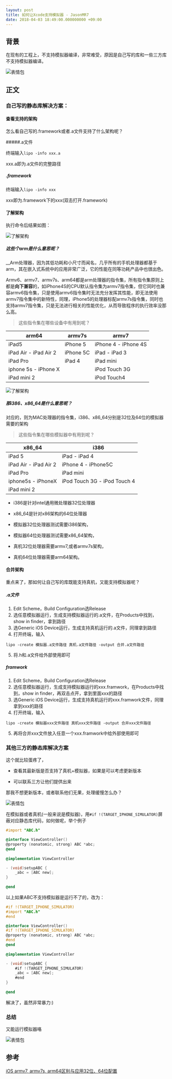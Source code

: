 ```yaml
---
layout: post
title: 如何让Xcode支持模拟器 - JasonMR7
date: 2018-04-03 18:49:00.000000000 +09:00
---
```




## 背景

在现有的工程上，不支持模拟器编译，非常难受，原因是自己写的库和一些三方库不支持模拟器编译。

![表情包](https://github.com/JasonMR7/JasonMR7.github.io/raw/master/assets/images/表情包/呕.jpg "呕")



## 正文

### 自己写的静态库解决方案：



#### 查看支持的架构

怎么看自己写的.framework或者.a文件支持了什么架构呢？

#####.a文件

终端输入`lipo -info xxx.a`

xxx.a即为.a文件的完整路径

##### .framework

终端输入`lipo -info xxx`

xxx即为.framework下的xxx(双击打开.framework)

#### 了解架构

执行命令后结果如图：

![了解架构](https://github.com/JasonMR7/JasonMR7.github.io/raw/master/assets/images/2018-04-03-如何让Xcode支持模拟器/支持框架查看1.png "支持框架查看1")

##### 这些个arm是什么意思呢？

__Arm处理器，因为其低功耗和小尺寸而闻名，几乎所有的手机处理器都基于arm，其在嵌入式系统中的应用非常广泛，它的性能在同等功耗产品中也很出色。

Armv6、armv7、armv7s、arm64都是arm处理器的指令集，所有指令集原则上都是**向下兼容**的，如iPhone4S的CPU默认指令集为armv7指令集，但它同时也兼容armv6指令集，只是使用armv6指令集时无法充分发挥其性能，即无法使用armv7指令集中的新特性，同理，iPhone5的处理器标配armv7s指令集，同时也支持armv7指令集，只是无法进行相关的性能优化，从而导致程序的执行效率没那么高。

> 这些指令集在哪些设备中有用到呢？

| arm64                 | armv7s    | armv7                |
| --------------------- | --------- | -------------------- |
| iPad5                 | iPhone 5  | iPhone 4 - iPhone 4S |
| iPad Air - iPad Air 2 | iPhone 5C | iPad - iPad 3        |
| iPad Pro              | iPad 4    | iPad mini            |
| iphone 5s - iPhone X  |           | iPod Touch 3G        |
| iPad mini 2           |           | iPod Touch4          |

![了解架构](https://github.com/JasonMR7/JasonMR7.github.io/raw/master/assets/images/2018-04-03-如何让Xcode支持模拟器/支持框架查看2.png "支持框架查看2")

##### 那i386、x86_64是什么意思呢？

对应的，则为MAC处理器的指令集，i386、x86_64分别是32位及64位的模拟器需要的架构

> 这些指令集在哪些模拟器中有用到呢？

| x86_64                | i386                         |
| --------------------- | ---------------------------- |
| iPad 5                | iPad - iPad 4                |
| iPad Air - iPad Air 2 | iPhone 4 - iPhone5C          |
| iPad Pro              | iPad mini                    |
| iphone5s - iPhoneX    | iPod Touch 3G - iPod Touch 4 |
| iPad mini 2           |                              |

- i386是针对intel通用微处理器32位处理器
- x86_64是针对x86架构的64位处理器



- 模拟器32位处理器测试需要i386架构，

- 模拟器64位处理器测试需要x86_64架构，

- 真机32位处理器需要armv7,或者armv7s架构，

- 真机64位处理器需要arm64架构。

   

#### 合并架构

重点来了，那如何让自己写的库既能支持真机，又能支持模拟器呢？

##### .a文件

1. Edit Scheme，Build Configuration选Release
2. 选任意模拟器运行，生成支持模拟器运行的.a文件，在Products中找到，show in finder，拿到路径
3. 选Generic iOS Device运行，生成支持真机运行的.a文件，同理拿到路径
4. 打开终端，输入

```shell
lipo -create 模拟器.a文件路径 真机.a文件路径 -output 合并.a文件路径
```

5. 将.h和.a文件给外部使用即可



##### framwork

1. Edit Scheme，Build Configuration选Release
2. 选任意模拟器运行，生成支持模拟器运行的xxx.framwork，在Products中找到，show in finder，再双击点开，拿到里面xxx的路径
3. 选Generic iOS Device运行，生成支持真机运行的xxx.framwork文件，同理拿到xxx的路径
4. 打开终端，输入

```shell
lipo -create 模拟器xxx文件路径 真机xxx文件路径 -output 合并xxx文件路径
```

5. 再将合并xxx文件放入任意一个xxx.framwork中给外部使用即可





### 其他三方的静态库解决方案

这个就比较蛋疼了，

- 查看其最新版是否支持了真机+模拟器，如果是可以考虑更新版本

- 可以联系三方让他们提供出来

那我不想更新版本，或者联系他们无果，处理缓慢怎么办？

![表情包](https://github.com/JasonMR7/JasonMR7.github.io/raw/master/assets/images/表情包/悲伤那么大.jpg "悲伤那么大")



在模拟器或者真机(一般来说是模拟器)，用`#if !(TARGET_IPHONE_SIMULATOR)`屏蔽对应静态库代码，如何做呢，举个例子

```objective-c
#import "ABC.h"

@interface ViewController()
@property (nonatomic, strong) ABC *abc;
@end
    
@implementation ViewController

- (void)setupABC {
    _abc = [ABC new];
}
    
@end
```



以上如果ABC不支持模拟器是运行不了的，改为：



```objective-c
#if !(TARGET_IPHONE_SIMULATOR)
#import "ABC.h"
#end

@interface ViewController()
#if !(TARGET_IPHONE_SIMULATOR)
@property (nonatomic, strong) ABC *abc;
#end
@end
    
@implementation ViewController

- (void)setupABC {
    #if !(TARGET_IPHONE_SIMULATOR)
    _abc = [ABC new];
    #end
}
    
@end
```

解决了，虽然非常暴力:)





### 总结

又能运行模拟器咯

![表情包](https://github.com/JasonMR7/JasonMR7.github.io/raw/master/assets/images/表情包/可乐入喉美滋滋.jpg "可乐入喉美滋滋")



## 参考

[iOS armv7, armv7s, arm64区别与应用32位、64位配置](https://www.jianshu.com/p/567d3b730608)